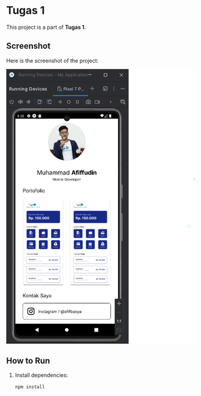 # Tugas 1

This project is a part of **Tugas 1**.

## Screenshot

Here is the screenshot of the project:

![Tugas 1 Screenshot](assets/tugas1/tugas1Screenshot.png)

## How to Run

1. Install dependencies:
   ```bash
   npm install
   ```
